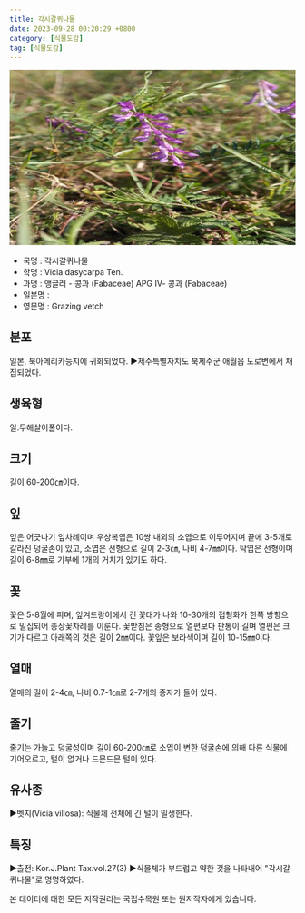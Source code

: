 ```yaml
---
title: 각시갈퀴나물
date: 2023-09-28 00:20:29 +0800
category: [식물도감]
tag: [식물도감]
---
```




![각시갈퀴나물](/assets/img/fileUpload/plants/basic/Leguminosae/Vicia/1966/1966_20160725134530404files_th2.jpg)
- 국명 : 각시갈퀴나물
- 학명 : Vicia dasycarpa Ten.
- 과명 : 앵글러 - 콩과 (Fabaceae) APG Ⅳ- 콩과 (Fabaceae)
- 일본명 : 
- 영문명 : Grazing vetch


## 분포
일본, 북아메리카등지에 귀화되었다.
▶제주특별자치도 북제주군 애월읍 도로변에서 채집되었다.
## 생육형
일.두해살이풀이다.
## 크기
길이 60-200㎝이다.
## 잎
잎은 어긋나기 잎차례이며 우상복엽은 10쌍 내외의 소엽으로 이루어지며 끝에 3-5개로 갈라진 덩굴손이 있고, 소엽은 선형으로 길이 2-3㎝, 나비 4-7㎜이다. 탁엽은 선형이며 길이 6-8㎜로 기부에 1개의 거치가 있기도 하다.
## 꽃
꽃은 5-8월에 피며, 잎겨드랑이에서 긴 꽃대가 나와 10-30개의 접형화가 한쪽 방향으로 밀집되어 총상꽃차례를 이룬다.  꽃받침은 종형으로 열편보다 판통이 길며 열편은 크기가 다르고 아래쪽의 것은 길이 2㎜이다. 꽃잎은 보라색이며 길이 10-15㎜이다.
## 열매
열매의 길이 2-4㎝, 나비 0.7-1㎝로 2-7개의 종자가 들어 있다.
## 줄기
줄기는 가늘고 덩굴성이며 길이 60-200㎝로 소엽이 변한 덩굴손에 의해 다른 식물에 기어오르고, 털이 없거나 드믄드믄 털이 있다.
## 유사종
▶벳지(Vicia villosa): 식물체 전체에 긴 털이 밀생한다.
## 특징
▶출전: Kor.J.Plant Tax.vol.27(3)
▶식물체가 부드럽고 약한 것을 나타내어 "각시갈퀴나물"로 명명하였다.






본 데이터에 대한 모든 저작권리는 국립수목원 또는 원저작자에게 있습니다.
